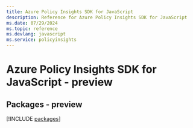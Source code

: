 ```yaml
---
title: Azure Policy Insights SDK for JavaScript
description: Reference for Azure Policy Insights SDK for JavaScript
ms.date: 07/29/2024
ms.topic: reference
ms.devlang: javascript
ms.service: policyinsights
---
```

# Azure Policy Insights SDK for JavaScript - preview
## Packages - preview
[!INCLUDE [packages](policy-insights-index.md)]